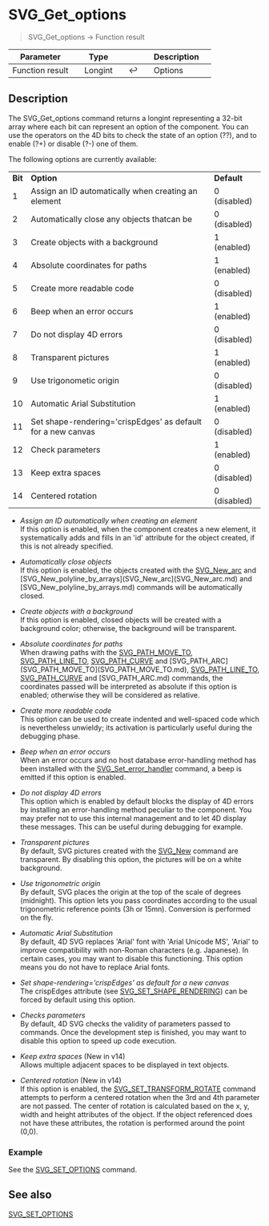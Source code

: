 <!-- Long Integer := SVG_Get_options-->
# SVG_Get_options

> SVG_Get_options -> Function result

| Parameter |     | Type |     |     |     | Description |     |
| --- | --- | --- | --- | --- | --- | --- | --- |
| Function result |     | Longint |     | ↩️ |     | Options |     |

## Description

The SVG_Get_options command returns a longint representing a 32-bit array where each bit can represent an option of the component. You can use the operators on the 4D bits to check the state of an option (??), and to enable (?+) or disable (?-) one of them.

The following options are currently available:

|     |     |     |
| --- | --- | --- |
| **Bit** | **Option** | **Default** |
| 1   | Assign an ID automatically when creating an element | 0 (disabled) |
| 2   | Automatically close any objects thatcan be | 0 (disabled) |
| 3   | Create objects with a background | 1 (enabled) |
| 4   | Absolute coordinates for paths | 1 (enabled) |
| 5   | Create more readable code | 0 (disabled) |
| 6   | Beep when an error occurs | 1 (enabled) |
| 7   | Do not display 4D errors | 0 (disabled) |
| 8   | Transparent pictures | 1 (enabled) |
| 9   | Use trigonometic origin | 0 (disabled) |
| 10  | Automatic Arial Substitution | 1 (enabled) |
| 11  | Set shape-rendering='crispEdges' as default for a new canvas | 0 (disabled) |
| 12  | Check parameters | 1 (enabled) |
| 13  | Keep extra spaces | 0 (disabled) |
| 14  | Centered rotation | 0 (disabled) |

* _Assign an ID automatically when creating an element_  
    If this option is enabled, when the component creates a new element, it systematically adds and fills in an 'id' attribute for the object created, if this is not already specified.

* _Automatically close objects_  
    If this option is enabled, the objects created with the [SVG_New_arc](SVG_New_arc.md) and [SVG_New_polyline_by_arrays](SVG_New_arc](SVG_New_arc.md) and [SVG_New_polyline_by_arrays.md)  commands will be automatically closed.

* _Create objects with a background_  
    If this option is enabled, closed objects will be created with a background color; otherwise, the background will be transparent.

* _Absolute coordinates for paths_  
    When drawing paths with the [SVG_PATH_MOVE_TO](SVG_PATH_MOVE_TO.md), [SVG_PATH_LINE_TO](SVG_PATH_LINE_TO.md), [SVG_PATH_CURVE](SVG_PATH_CURVE.md) and [SVG_PATH_ARC](SVG_PATH_MOVE_TO](SVG_PATH_MOVE_TO.md), [SVG_PATH_LINE_TO](SVG_PATH_LINE_TO.md), [SVG_PATH_CURVE](SVG_PATH_CURVE.md) and [SVG_PATH_ARC.md)  commands, the coordinates passed will be interpreted as absolute if this option is enabled; otherwise they will be considered as relative.

* _Create more readable code_  
    This option can be used to create indented and well-spaced code which is nevertheless unwieldy; its activation is particularly useful during the debugging phase.

* _Beep when an error occurs_  
    When an error occurs and no host database error-handling method has been installed with the [SVG_Set_error_handler](SVG_Set_error_handler.md)  command, a beep is emitted if this option is enabled.

* _Do not display 4D errors_  
    This option which is enabled by default blocks the display of 4D errors by installing an error-handling method peculiar to the component. You may prefer not to use this internal management and to let 4D display these messages. This can be useful during debugging for example.

* _Transparent pictures_  
    By default, SVG pictures created with the [SVG_New](SVG_New.md)  command are transparent. By disabling this option, the pictures will be on a white background.

* _Use trigonometric origin_  
    By default, SVG places the origin at the top of the scale of degrees (midnight). This option lets you pass coordinates according to the usual trigonometric reference points (3h or 15mn). Conversion is performed on the fly.

* _Automatic Arial Substitution_  
    By default, 4D SVG replaces 'Arial' font with 'Arial Unicode MS', 'Arial' to improve compatibility with non-Roman characters (e.g. Japanese). In certain cases, you may want to disable this functioning. This option means you do not have to replace Arial fonts.

* _Set shape-rendering='crispEdges' as default for a new canvas_  
    The crispEdges attribute (see [SVG_SET_SHAPE_RENDERING](/4Dv19R8/4D/13/SVG-SET-SHAPE-RENDERING.301-888659.en.html "SVG_SET_SHAPE_RENDERING")) can be forced by default using this option.

* _Checks parameters_  
    By default, 4D SVG checks the validity of parameters passed to commands. Once the development step is finished, you may want to disable this option to speed up code execution.

* _Keep extra spaces_ (New in v14)  
    Allows multiple adjacent spaces to be displayed in text objects.

* _Centered rotation_ (New in v14)  
    If this option is enabled, the [SVG_SET_TRANSFORM_ROTATE](SVG_SET_TRANSFORM_ROTATE.md)  command attempts to perform a centered rotation when the 3rd and 4th parameter are not passed. The center of rotation is calculated based on the x, y, width and height attributes of the object. If the object referenced does not have these attributes, the rotation is performed around the point (0,0).

### Example  

See the [SVG_SET_OPTIONS](SVG_SET_OPTIONS.md)  command.

## See also

[SVG_SET_OPTIONS](SVG_SET_OPTIONS.md)
